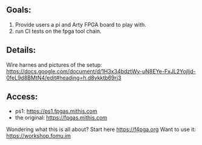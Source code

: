 ## Goals:
1. Provide users a pi and Arty FPGA board to play with.
1. run CI tests on the fpga tool chain.

## Details:
Wire harnes and pictures of the setup:
https://docs.google.com/document/d/1H3x34bdztWy-uN8EYe-FxJL2YojIjd-0feL9d8BMtN4/edit#heading=h.d8vkktb69rj3

## Access:
* ps1: https://ps1.fpgas.mithis.com
* the original: https://fpgas.mithis.com

Wondering what this is all about?
Start here https://f4pga.org
Want to use it: https://workshop.fomu.im
